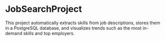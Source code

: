 # JobSearchProject
This project automatically extracts skills from job descriptions, stores them in a PostgreSQL database, and visualizes trends such as the most in-demand skills and top employers.
